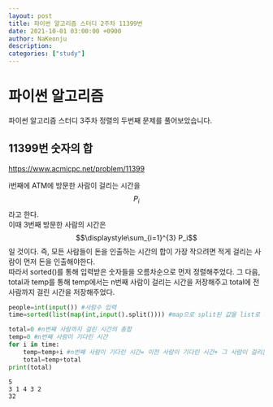 ```yaml
---
layout: post
title: 파이썬 알고리즘 스터디 2주차 11399번
date: 2021-10-01 03:00:00 +0900
author: NaKeonju
description:
categories: ["study"]
---
```


# 파이썬 알고리즘  

파이썬 알고리즘 스터디 3주차 정렬의 두번째 문제를 풀어보았습니다.  

## 11399번 숫자의 합    

<https://www.acmicpc.net/problem/11399>    

i번째에 ATM에 방문한 사람이 걸리는 시간을 $$P_i$$ 라고 한다.  
이때 3번째 방문한 사람의 시간은 $$\displaystyle\sum_{i=1}^{3} P_i$$ 일 것이다.
즉, 모든 사람들이 돈을 인출하는 시간의 합이 가장 작으려면 적게 걸리는 사람이 먼저 돈을 인출해야한다.  
따라서 sorted()를 통해 입력받은 숫자들을 오름차순으로 먼저 정렬해주었다.
그 다음, total과 temp를 통해 temp에서는 n번째 사람이 걸리는 시간을 저장해주고 total에 전 사람까지 걸린 시간을 저장해주었다.

```python
people=int(input()) #사람수 입력
time=sorted(list(map(int,input().split()))) #map으로 split된 값을 list로 저장 후 sorted로 오름차순 정렬

total=0 #n번째 사람까지 걸린 시간의 총합
temp=0 #n번째 사람이 기다린 시간
for i in time:
    temp=temp+i #n번째 사람이 기다린 시간= 이전 사람이 기다린 시간+ 그 사람이 걸리는 시간
    total=temp+total 
print(total)
```

    5
    3 1 4 3 2
    32